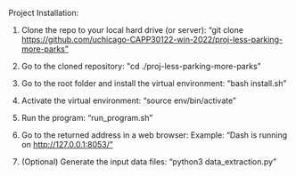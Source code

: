 Project Installation:
1. Clone the repo to your local hard drive (or server):
“git clone https://github.com/uchicago-CAPP30122-win-2022/proj-less-parking-more-parks”

2. Go to the cloned repository:
"cd ./proj-less-parking-more-parks”

3. Go to the root folder and install the virtual environment:
“bash install.sh”

4. Activate the virtual environment:
“source env/bin/activate”

5. Run the program:
“run_program.sh”

6. Go to the returned address in a web browser:
Example: “Dash is running on http://127.0.0.1:8053/”

7. (Optional) Generate the input data files:
“python3 data_extraction.py”

